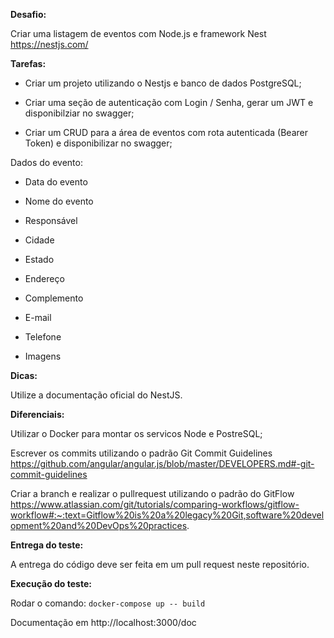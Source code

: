 **Desafio:**

Criar uma listagem de eventos com Node.js e framework Nest https://nestjs.com/


**Tarefas:**

- Criar um projeto utilizando o Nestjs e banco de dados PostgreSQL;

- Criar uma seção de autenticação com Login / Senha, gerar um JWT e disponibilziar no swagger;

- Criar um CRUD para a área de eventos com rota autenticada (Bearer Token) e disponibilizar no swagger;

Dados do evento:

- Data do evento

- Nome do evento

- Responsável

- Cidade

- Estado

- Endereço

- Complemento

- E-mail

- Telefone

- Imagens


**Dicas:**

Utilize a documentação oficial do NestJS. 


**Diferenciais:**

Utilizar o Docker para montar os servicos Node e PostreSQL;

Escrever os commits utilizando o padrão Git Commit Guidelines https://github.com/angular/angular.js/blob/master/DEVELOPERS.md#-git-commit-guidelines

Criar a branch e realizar o pullrequest utilizando o padrão do GitFlow https://www.atlassian.com/git/tutorials/comparing-workflows/gitflow-workflow#:~:text=Gitflow%20is%20a%20legacy%20Git,software%20development%20and%20DevOps%20practices.

**Entrega do teste:**

A entrega do código deve ser feita em um pull request neste repositório.

**Execução do teste:**

Rodar o comando: ```docker-compose up -- build```

Documentação em http://localhost:3000/doc